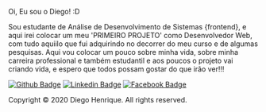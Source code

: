  Oi, Eu sou o Diego! :D

Sou estudante de Análise de Desenvolvimento de Sistemas {frontend}, e aqui irei colocar um meu 'PRIMEIRO PROJETO' como Desenvolvedor Web, com tudo aquiilo que fui adquirindo no decorrer do meu curso e de algumas pesquisas.
Aqui vou colocar um pouco sobre minha vida, sobre minha carreira professional e também estudantil e aos poucos o projeto
vai criando vida, e espero que todos possam gostar do que irão ver!!!


[![Github Badge](https://img.shields.io/badge/-Github-000?style=flat-square&logo=Github&logoColor=white&link=https://github.com/fagnerpsantos)](https://github.com/diegohsales)
[![Linkedin Badge](https://img.shields.io/badge/-LinkedIn-blue?style=flat-square&logo=Linkedin&logoColor=white&link=https://www.linkedin.com/in/fagnerpsantos/)](https://www.linkedin.com/in/diegohsales/)
[![Facebook Badge](https://img.shields.io/badge/Facebook-1877F2?style=for-the-badge&logo=facebook&logoColor=white&link=https://wwww.facebook.com/diegohenriquesales/)](https://www.facebook.com/diegohenriquesales)

Copyright © 2020 Diego Henrique. All rights reserved. 